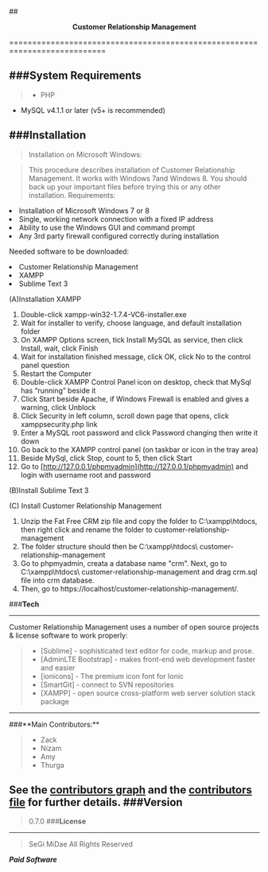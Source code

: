 ##<center>**Customer Relationship Management**</center>

===========================================================================





###**System Requirements**
---
> * PHP 
* MySQL v4.1.1 or later (v5+ is recommended)

###**Installation**
---
>Installation on Microsoft Windows:

>This procedure describes installation of Customer Relationship Management. It works with Windows 7and Windows 8. You should back up your important files before trying this or any other installation. Requirements:
<li>Installation of Microsoft Windows 7 or 8</li>
<li>Single, working network connection with a fixed IP address</li>
<li>Ability to use the Windows GUI and command prompt</li>
<li>Any 3rd party firewall configured correctly during installation</li>

Needed software to be downloaded:
<li> Customer Relationship Management</li>
<li> XAMPP</li>
<li> Sublime Text 3</li>

(A)Installation XAMPP



1. Double-click xampp-win32-1.7.4-VC6-installer.exe
2. Wait for installer to verify, choose language, and default installation folder
3. On XAMPP Options screen, tick Install MySQL as service, then click Install, wait, click Finish
4. Wait for installation finished message, click OK, click No to the control panel question
5. Restart the Computer
6. Double-click XAMPP Control Panel icon on desktop, check that MySql has “running” beside it
7. Click Start beside Apache, if Windows Firewall is enabled and gives a warning, click Unblock
8. Click Security in left column, scroll down page that opens, click xamppsecurity.php link
9. Enter a MySQL root password and click Password changing then write it down
10. Go back to the XAMPP control panel (on taskbar or icon in the tray area)
11. Beside MySql, click Stop, count to 5, then click Start
12. Go to [http://127.0.0.1/phpmyadmin](http://127.0.0.1/phpmyadmin) and login with username root and password


(B)Install Sublime Text 3

(C) Install Customer Relationship Management

1. Unzip the Fat Free CRM zip file  and copy the folder  to C:\xampp\htdocs, then right click and rename the folder to customer-relationship-management
2. The folder structure should then be C:\xampp\htdocs\ customer-relationship-management
3. Go to phpmyadmin, creata a database name "crm". Next, go to C:\xampp\htdocs\ customer-relationship-management and drag crm.sql file into crm database.
4. Then, go to https://localhost/customer-relationship-management/. 

###**Tech**
___________________________________________
Customer Relationship Management uses a number of open source projects & license software to work properly:

>* [Sublime] - sophisticated text editor for code, markup and prose.
>* [AdminLTE Bootstrap] - makes front-end web development faster and easier
>* [ionicons] - The premium icon font for Ionic
>* [SmartGit] -  connect to SVN repositories
>* [XAMPP] - open source cross-platform web server solution stack package
<hr>
###**Main Contributors:**


> * Zack
> * Nizam
> * Amy
> * Thurga
 
See the [contributors graph](https://github.com/segimidae/customer-relationship-management/graphs/contributors) and the [contributors file](https://github.com/segimidae/customer-relationship-management/tree/master) for further details.
###**Version**
---
> 0.7.0
###**License**
________________________________
>SeGi MiDae All Rights Reserved

**_Paid Software_**
